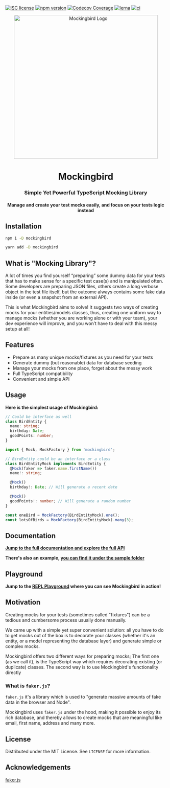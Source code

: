 [![ISC license](http://img.shields.io/badge/license-MIT-brightgreen.svg)](http://opensource.org/licenses/MIT)
[![npm version](http://img.shields.io/npm/v/mockingbird.svg?style=flat)](https://npmjs.org/package/mockingbird "View this project on npm")
[![Codecov Coverage](https://img.shields.io/codecov/c/github/omermorad/mockingbird/master.svg?style=flat-square)](https://codecov.io/gh/omermorad/mockingbird)
[![lerna](https://img.shields.io/badge/maintained%20with-lerna-cc00ff.svg)](https://lerna.js.org/)
[![ci](https://github.com/omermorad/mockingbird/actions/workflows/ci.yml/badge.svg?branch=master)](https://github.com/omermorad/mockingbird/actions)

<p align="center">
  <img width="450" src="https://raw.githubusercontent.com/omermorad/mockingbird/master/docs/logo.png" alt="Mockingbird Logo" />

  <h1 align="center">Mockingbird</h1>

  <h3 align="center">
    Simple Yet Powerful TypeScript Mocking Library
  </h3>

  <h4 align="center">
    Manage and create your test mocks easily, and focus on your tests logic instead
  </h4>
</p>

## Installation

```bash
npm i -D mockingbird
```

```bash
yarn add -D mockingbird
```

## What is "Mocking Library"?
A lot of times you find yourself “preparing” some dummy data for your tests that
has to make sense for a specific test case(s) and is manipulated often.
Some developers are preparing JSON files, others create a long verbose object in
the test file itself, but the outcome always contains some fake data inside
(or even a snapshot from an external API).

This is what Mockingbird aims to solve!
It suggests two ways of creating mocks for your entities/models classes, thus,
creating one uniform way to manage mocks (whether you are working alone or with your team),
your dev experience will improve, and you won’t have to deal with this messy setup at all!

## Features
- Prepare as many unique mocks/fixtures as you need for your tests
- Generate dummy (but reasonable) data for database seeding
- Manage your mocks from one place, forget about the messy work
- Full TypeScript compatibility
- Convenient and simple API

## Usage

**Here is the simplest usage of Mockingbird:**

```typescript
// Could be interface as well
class BirdEntity {
  name: string;
  birthday: Date;
  goodPoints: number;
}
```

```typescript
import { Mock, MockFactory } from 'mockingbird';

// BirdEntity could be an interface or a class
class BirdEntityMock implements BirdEntity {
  @Mock(faker => faker.name.firstName())
  name!: string;

  @Mock()
  birthday!: Date; // Will generate a recent date

  @Mock()
  goodPoints!: number; // Will generate a random number
}

const oneBird = MockFactory(BirdEntityMock).one();
const lotsOfBirds = MockFactory(BirdEntityMock).many(3);
```

## Documentation
**[Jump to the full documentation and explore the full API](https://github.com/omermorad/faker.ts/blob/master/docs/README.md)**

**There's also an example, [you can find it under the sample folder](https://github.com/omermorad/mockingbird/tree/master/sample)**

## Playground

**Jump to the [REPL Playground](https://repl.it/@omermorad/Mockingbird-Playground) where you can see Mockingbird in action!**

## Motivation

Creating mocks for your tests (sometimes called "fixtures") can be a tedious and
cumbersome process usually done manually.

We came up with a simple yet super convenient solution: all you have to do to get mocks out of the
box is to decorate your classes (whether it's an entity, or a model representing the database layer)
and generate simple or complex mocks.

Mockingbird offers two different ways for preparing mocks; The first one (as we call it), is the TypeScript
way which requires decorating existing (or duplicate) classes.
The second way is to use Mockingbird's functionality directly


### What is `faker.js`?

`faker.js` it's a library which is used to "generate massive amounts of fake data in the browser and Node".

Mockingbird uses `faker.js` under the hood, making it possible to enjoy its rich database, and thereby allows
to create mocks that are meaningful like email, first name, address and many more.

## License

Distributed under the MIT License. See `LICENSE` for more information.

## Acknowledgements

[faker.js](https://github.com/marak/Faker.js)
